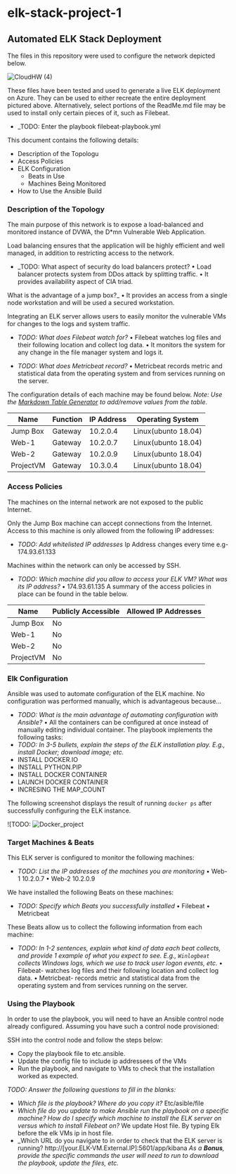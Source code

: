 # elk-stack-project-1
## Automated ELK Stack Deployment

The files in this repository were used to configure the network depicted below.

![CloudHW (4)](https://user-images.githubusercontent.com/36925297/162855142-ad7c9273-72f6-4c62-ab0b-00576afb19bb.jpg)

These files have been tested and used to generate a live ELK deployment on Azure. They can be used to either recreate the entire deployment pictured above. Alternatively, select portions of the ReadMe.md file may be used to install only certain pieces of it, such as Filebeat.

  - _TODO: Enter the playbook filebeat-playbook.yml

This document contains the following details:
- Description of the Topologu
- Access Policies
- ELK Configuration
  - Beats in Use
  - Machines Being Monitored
- How to Use the Ansible Build


### Description of the Topology

The main purpose of this network is to expose a load-balanced and monitored instance of DVWA, the D*mn Vulnerable Web Application.

Load balancing ensures that the application will be highly efficient and well managed, in addition to restricting access to the network.
- _TODO: What aspect of security do load balancers protect?
•	Load balancer protects system from DDos attack by splitting traffic.
•	It provides availability aspect of CIA triad.



 What is the advantage of a jump box?_
•	It provides an access from a single node workstation and will be used a secured workstation.

Integrating an ELK server allows users to easily monitor the vulnerable VMs for changes to the logs and system traffic.
- _TODO: What does Filebeat watch for?_
•	Filebeat watches log files and their following location and collect log data. 
•	It monitors the system for any change in the file manager system and logs it.

- _TODO: What does Metricbeat record?_
•	Metricbeat records metric and statistical data from the operating system and from services running on the server.

The configuration details of each machine may be found below.
_Note: Use the [Markdown Table Generator](http://www.tablesgenerator.com/markdown_tables) to add/remove values from the table_.

| Name     | Function | IP Address | Operating System |
|----------|----------|------------|------------------|
| Jump Box | Gateway | 10.2.0.4   |Linux(ubunto 18.04)|
| Web-1     | Gateway|10.2.0.7    |Linux(ubunto 18.04)|
| Web-2     | Gateway|10.2.0.9    |Linux(ubunto 18.04)|
| ProjectVM| Gateway| 10.3.0.4    |Linux(ubunto 18.04)|

### Access Policies

The machines on the internal network are not exposed to the public Internet. 

Only the Jump Box machine can accept connections from the Internet. Access to this machine is only allowed from the following IP addresses:
- _TODO: Add whitelisted IP addresses_
 Ip Address changes every time e.g- 174.93.61.133

Machines within the network can only be accessed by SSH.
- _TODO: Which machine did you allow to access your ELK VM? What was its IP address?_
•	174.93.61.135
A summary of the access policies in place can be found in the table below.

| Name     | Publicly Accessible | Allowed IP Addresses |
|----------|---------------------|----------------------|
| Jump Box | No                  |  |
| Web-1    | No                  |                      |
| Web-2    | No                  |                      |
| ProjectVM| No                  |                      |
### Elk Configuration

Ansible was used to automate configuration of the ELK machine. No configuration was performed manually, which is advantageous because...
- _TODO: What is the main advantage of automating configuration with Ansible?_
•	All the containers can be configured at once instead of manually editing individual container.
The playbook implements the following tasks:
- _TODO: In 3-5 bullets, explain the steps of the ELK installation play. E.g., install Docker; download image; etc._
- INSTALL DOCKER.IO
- INSTALL PYTHON.PIP
- INSTALL DOCKER CONTAINER 
- LAUNCH DOCKER CONTAINER
- INCRESING THE MAP_COUNT

The following screenshot displays the result of running `docker ps` after successfully configuring the ELK instance.

![TODO: ![Docker_project](https://user-images.githubusercontent.com/36925297/162859651-052a73ee-a8b6-4172-b5bb-222d0ea47eda.png)

### Target Machines & Beats
This ELK server is configured to monitor the following machines:
- _TODO: List the IP addresses of the machines you are monitoring_
•	Web-1 10.2.0.7
•	Web-2 10.2.0.9

We have installed the following Beats on these machines:
- _TODO: Specify which Beats you successfully installed_
•	Filebeat 
•	Metricbeat

These Beats allow us to collect the following information from each machine:
- _TODO: In 1-2 sentences, explain what kind of data each beat collects, and provide 1 example of what you expect to see. E.g., `Winlogbeat` collects Windows logs, which we use to track user logon events, etc._
•	Filebeat- watches log files and their following location and collect log data.
•	Metricbeat- records metric and statistical data from the operating system and from services running on the server.

### Using the Playbook
In order to use the playbook, you will need to have an Ansible control node already configured. Assuming you have such a control node provisioned: 

SSH into the control node and follow the steps below:
- Copy the playbook file to etc.ansible.
- Update the config file to include ip addressees of the VMs
- Run the playbook, and navigate to VMs to check that the installation worked as expected.

_TODO: Answer the following questions to fill in the blanks:_
- _Which file is the playbook? Where do you copy it?_
Etc/asible/file
- _Which file do you update to make Ansible run the playbook on a specific machine? How do I specify which machine to install the ELK server on versus which to install Filebeat on?_
We update Host file.
By typing Elk before the elk VMs ip in host file.
- _Which URL do you navigate to in order to check that the ELK server is running?
http://[your.ELK-VM.External.IP]:5601/app/kibana
_As a **Bonus**, provide the specific commands the user will need to run to download the playbook, update the files, etc._
